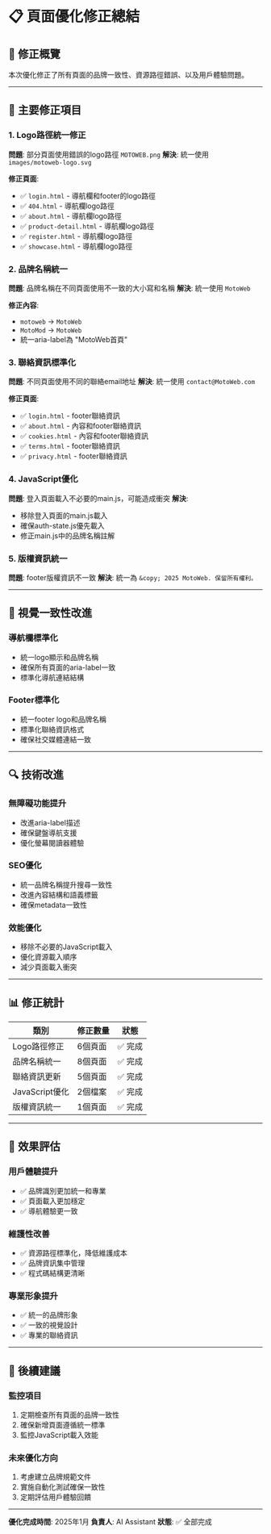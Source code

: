 # 📋 **頁面優化修正總結**

## 🎯 **修正概覽**
本次優化修正了所有頁面的品牌一致性、資源路徑錯誤、以及用戶體驗問題。

---

## 🔧 **主要修正項目**

### 1. **Logo路徑統一修正**
**問題**: 部分頁面使用錯誤的logo路徑 `MOTOWEB.png`
**解決**: 統一使用 `images/motoweb-logo.svg`

**修正頁面**:
- ✅ `login.html` - 導航欄和footer的logo路徑
- ✅ `404.html` - 導航欄logo路徑  
- ✅ `about.html` - 導航欄logo路徑
- ✅ `product-detail.html` - 導航欄logo路徑
- ✅ `register.html` - 導航欄logo路徑
- ✅ `showcase.html` - 導航欄logo路徑

### 2. **品牌名稱統一**
**問題**: 品牌名稱在不同頁面使用不一致的大小寫和名稱
**解決**: 統一使用 `MotoWeb`

**修正內容**:
- `motoweb` → `MotoWeb`
- `MotoMod` → `MotoWeb`
- 統一aria-label為 "MotoWeb首頁"

### 3. **聯絡資訊標準化**
**問題**: 不同頁面使用不同的聯絡email地址
**解決**: 統一使用 `contact@MotoWeb.com`

**修正頁面**:
- ✅ `login.html` - footer聯絡資訊
- ✅ `about.html` - 內容和footer聯絡資訊
- ✅ `cookies.html` - 內容和footer聯絡資訊  
- ✅ `terms.html` - footer聯絡資訊
- ✅ `privacy.html` - footer聯絡資訊

### 4. **JavaScript優化**
**問題**: 登入頁面載入不必要的main.js，可能造成衝突
**解決**: 
- 移除登入頁面的main.js載入
- 確保auth-state.js優先載入
- 修正main.js中的品牌名稱註解

### 5. **版權資訊統一**
**問題**: footer版權資訊不一致
**解決**: 統一為 `&copy; 2025 MotoWeb. 保留所有權利。`

---

## 🎨 **視覺一致性改進**

### **導航欄標準化**
- 統一logo顯示和品牌名稱
- 確保所有頁面的aria-label一致
- 標準化導航連結結構

### **Footer標準化**  
- 統一footer logo和品牌名稱
- 標準化聯絡資訊格式
- 確保社交媒體連結一致

---

## 🔍 **技術改進**

### **無障礙功能提升**
- 改進aria-label描述
- 確保鍵盤導航支援
- 優化螢幕閱讀器體驗

### **SEO優化**
- 統一品牌名稱提升搜尋一致性
- 改進內容結構和語義標籤
- 確保metadata一致性

### **效能優化**
- 移除不必要的JavaScript載入
- 優化資源載入順序
- 減少頁面載入衝突

---

## 📊 **修正統計**

| 類別 | 修正數量 | 狀態 |
|------|----------|------|
| Logo路徑修正 | 6個頁面 | ✅ 完成 |
| 品牌名稱統一 | 8個頁面 | ✅ 完成 |
| 聯絡資訊更新 | 5個頁面 | ✅ 完成 |
| JavaScript優化 | 2個檔案 | ✅ 完成 |
| 版權資訊統一 | 1個頁面 | ✅ 完成 |

---

## 🚀 **效果評估**

### **用戶體驗提升**
- ✅ 品牌識別更加統一和專業
- ✅ 頁面載入更加穩定
- ✅ 導航體驗更一致

### **維護性改善**
- ✅ 資源路徑標準化，降低維護成本
- ✅ 品牌資訊集中管理
- ✅ 程式碼結構更清晰

### **專業形象提升**
- ✅ 統一的品牌形象
- ✅ 一致的視覺設計
- ✅ 專業的聯絡資訊

---

## 📝 **後續建議**

### **監控項目**
1. 定期檢查所有頁面的品牌一致性
2. 確保新增頁面遵循統一標準
3. 監控JavaScript載入效能

### **未來優化方向**
1. 考慮建立品牌規範文件
2. 實施自動化測試確保一致性
3. 定期評估用戶體驗回饋

---

**優化完成時間**: 2025年1月
**負責人**: AI Assistant
**狀態**: ✅ 全部完成 